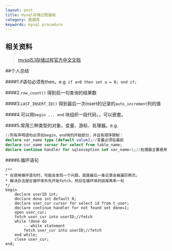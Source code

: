 ```yaml
---
layout: post
title: mysql存储过程基础
category: 数据库
keywords: mysql procedure
---
```


## 相关资料
>[mysql5.1存储过程官方中文文档](http://dev.mysql.com/doc/refman/5.1/zh/stored-procedures.html#declare)

##个人总结

####1.if语句必须有then。e.g. `if a>0 then set a = 0; end if;`

####2.`row_count()` 得到前一句查询的结果数

####3.`LAST_INSERT_ID()` 得到最后一次insert的记录的`auto_increment`列的值

####4.可以用`begin ... end` 块组织一段代码，，可以嵌套。

####5.常用三种类型的对象，变量、游标、处理器。e.g.

```sql
//所有声明语句必须在begin、end块的开始部分，并且有顺序限制：
declare var_name type [default value];//变量必须在最前
declare cur_name cursor for select from table_name;
declare continue handler for sqlexception set var_name=1;//处理器主要是用于对循环的控制
```

####6.循环语句

```
/**
* 在使用循环语句时，可能会发现一个问题，就是最后一条记录会被遍历两次。
* 解决办法是在循环体外先开始fetch，然后在循环体的结尾再来一句
*/
begin
    declare userID int;
    declare done int default 0;
    declare user_cur cursor for select id from t_user;
    declare continue handler for not found set done=1;
    open user_cur;
    fetch user_cur into userID;//fetch
    while !done do
        -- while statement
        fetch user_cur into userID;//fetch
    end while;
    close user_cur;
end;
```